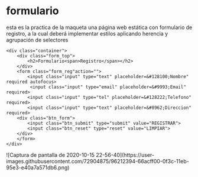 # formulario
esta es la practica de la maqueta una página web estática con formulario de registro, a la cual deberá implementar estilos aplicando herencia y agrupación de selectores

<!DOCTYPE html>
<html lang="en">
<head>
	<meta charset="UTF-8">
	<meta name="viewport" content="width=device-width,initial-scale=1.0">
	<link href="https://fonts.googleapis.com/css?family=lato:400,900"rel=stylesheet">
	<link rel "stylesheet" href=".//css/reset.css">
	<link rel="stylesheet" href=".//css/main.css">
	<title>Formulario</title>
</head>
<body>

	<div class="container">
		<div class="form_top">
			<h2>Formulario<span>Registro</span></h2>
		</div>
		<form class="form_reg"action="">
			<input class="input" type="text" placeholder=&#128100;Nombre" required autofocus>
			 <input class="input" type="email" placeholder=&#9993;Email" required>
			<input class="input" type="tel" placeholder=&#128222;Telefono" required>
			<input class="input" type="text" placeholder=&#8962;Direccion" required>
		<div class="btn_form">
			<input class="btn_submit" type="submit" value="REGISTRAR">
			<input class="btn_reset" type="reset" value="LIMPIAR">
		</div>
		</form>
	</div>
</body>
</html>
![Captura de pantalla de 2020-10-15 22-56-40](https://user-images.githubusercontent.com/72904875/96212394-66acff00-0f3c-11eb-95e3-e40a7a571db6.png)
